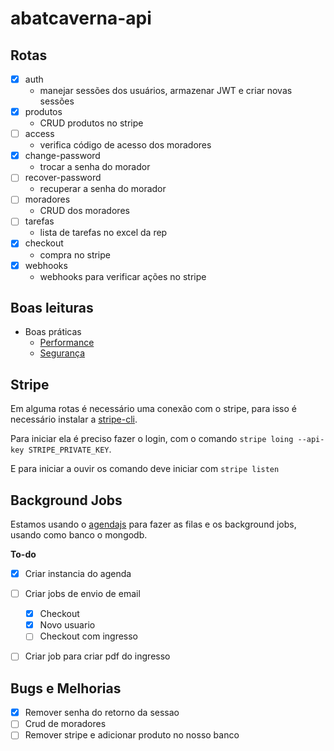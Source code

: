 # abatcaverna-api

## Rotas

- [x] auth
  - manejar sessões dos usuários, armazenar JWT e criar novas sessões
- [x] produtos
  - CRUD produtos no stripe
- [ ] access
  - verifica código de acesso dos moradores
- [x] change-password
  - trocar a senha do morador
- [ ] recover-password
  - recuperar a senha do morador
- [ ] moradores
  - CRUD dos moradores
- [ ] tarefas
  - lista de tarefas no excel da rep
- [x] checkout
  - compra no stripe
- [x] webhooks
  - webhooks para verificar ações no stripe

## Boas leituras

- Boas práticas
  - [Performance](https://expressjs.com/pt-br/advanced/best-practice-performance.html)
  - [Segurança](https://expressjs.com/pt-br/advanced/best-practice-security.html)

## Stripe

Em alguma rotas é necessário uma conexão com o stripe, para isso é necessário instalar a [stripe-cli](https://stripe.com/docs/stripe-cli?locale=pt-BR).

Para iniciar ela é preciso fazer o login, com o comando ```stripe loing --api-key STRIPE_PRIVATE_KEY```.

E para iniciar a ouvir os comando deve iniciar com ```stripe listen```

## Background Jobs

Estamos usando o [agendajs](https://hokify.github.io/agenda/agenda/6.x/) para fazer as filas e os background jobs, usando como banco o mongodb.

**To-do**

- [x] Criar instancia do agenda
- [ ] Criar jobs de envio de email
  - [x] Checkout
  - [x] Novo usuario
  - [ ] Checkout com ingresso
- [ ] Criar job para criar pdf do ingresso


## Bugs e Melhorias

- [x] Remover senha do retorno da sessao
- [ ] Crud de moradores
- [ ] Remover stripe e adicionar produto no nosso banco
